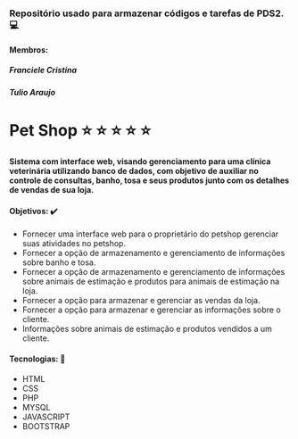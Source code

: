 ### Repositório usado para armazenar códigos e tarefas de PDS2. :computer:
#### Membros:
##### Franciele Cristina
##### Tulio Araujo 

# Pet Shop :star: :star: :star: :star: :star:
#### Sistema com interface web, visando gerenciamento para uma clínica veterinária utilizando banco de dados, com objetivo de auxiliar no controle de consultas, banho, tosa e seus produtos junto com os detalhes de vendas de sua loja.
#### Objetivos: :heavy_check_mark:
* Fornecer uma interface web para o proprietário do petshop gerenciar suas atividades no petshop.
* Fornecer a opção de armazenamento e gerenciamento de informações sobre banho e tosa.
* Fornecer a opção de armazenamento e gerenciamento de informações sobre animais de estimação e produtos para animais de estimação na loja.
* Fornecer a opção para armazenar e gerenciar as vendas da loja.
* Fornecer a opção para armazenar e gerenciar as informações sobre o cliente.
* Informações sobre animais de estimação e produtos vendidos a um cliente.

#### Tecnologias: :rocket:
* HTML 
* CSS 
* PHP 
* MYSQL
* JAVASCRIPT
* BOOTSTRAP

